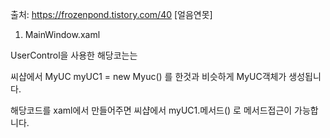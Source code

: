 ﻿출처: https://frozenpond.tistory.com/40 [얼음연못]

1. MainWindow.xaml

<MyUC Name="myUC1"/>
 

UserControl을 사용한 해당코는는

 

씨샵에서 MyUC myUC1 = new Myuc() 를 한것과 비슷하게 MyUC객체가 생성됩니다.

 

해당코드를 xaml에서 만들어주면 씨샵에서 myUC1.메서드() 로 메서드접근이 가능합니다.




